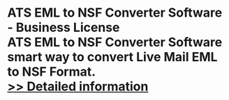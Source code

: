 # ATS EML to NSF Converter Software - Business License<br />ATS EML to NSF Converter Software smart way to convert Live Mail EML to NSF Format.<br />[>> Detailed information](https://secure.shareit.com/shareit/product.html?productid=300778873&affiliateid=200057808)
